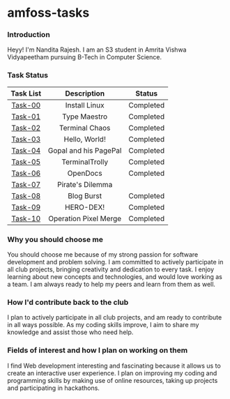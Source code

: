 # amfoss-tasks
### Introduction
Heyy! I'm Nandita Rajesh. I am an S3 student in Amrita Vishwa Vidyapeetham pursuing B-Tech in Computer Science.

### Task Status
| Task List | Description | Status |
| :--------: | :--------: | :--------: |
| [Task-00](#Task-00) | Install Linux | Completed |
| [Task-01](#Task-01) | Type Maestro | Completed |
| [Task-02](#Task-02) | Terminal Chaos | Completed |
| [Task-03](#Task-03) | Hello, World! | Completed |
| [Task-04](#Task-04) | Gopal and his PagePal | Completed |
| [Task-05](#Task-05) | TerminalTrolly | Completed |
| [Task-06](#Task-06) | OpenDocs | Completed |
| [Task-07](#Task-07) | Pirate's Dilemma |  |
| [Task-08](#Task-08) | Blog Burst | Completed |
| [Task-09](#Task-09) | HERO-DEX! | Completed |
| [Task-10](#Task-10) | Operation Pixel Merge | Completed |


### Why you should choose me
You should choose me because of my strong passion for software development and problem solving. I am committed to actively participate in all club projects, bringing creativity and dedication to every task. I enjoy learning about new concepts and  technologies, and would love working as a team. I am always ready to help my peers and learn from them as well. 

### How I'd contribute back to the club
I plan to actively participate in all club projects, and am ready to contribute in all ways possible. As my coding skills improve, I aim to share my knowledge and assist those who need help.

### Fields of interest and how I plan on working on them
I find Web development interesting and fascinating because it allows us to create an interactive user experience. I plan on improving my coding and programming skills by making use of online resources, taking up projects and participating in hackathons.
